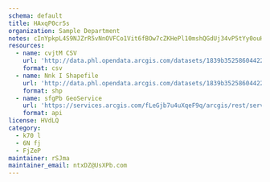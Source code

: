```yaml
---
schema: default
title: HAxqP0cr5s 
organization: Sample Department 
notes: cInYpkpL4S9NJZrR5vNnOVFCo1Vit6fBOw7cZKHePl10mshQGdUj34vP5tYy0ouH2W6ECdDfkImLaaXi9yMjQTgGgUxb SzKRrFz 
resources:
  - name: cvjtM CSV
    url: 'http://data.phl.opendata.arcgis.com/datasets/1839b35258604422b0b520cbb668df0d_0.csv'
    format: csv
  - name: Nnk I Shapefile
    url: 'http://data.phl.opendata.arcgis.com/datasets/1839b35258604422b0b520cbb668df0d_0.zip'
    format: shp
  - name: sfgPb GeoService
    url: 'https://services.arcgis.com/fLeGjb7u4uXqeF9q/arcgis/rest/services/Air_Monitoring_Stations/FeatureServer/0/query'
    format: api
license: HVdLQ 
category:
  - k70 l 
  - 6N fj 
  - FjZeP 
maintainer: rSJma  
maintainer_email: ntxDZ@UsXPb.com
---
```

